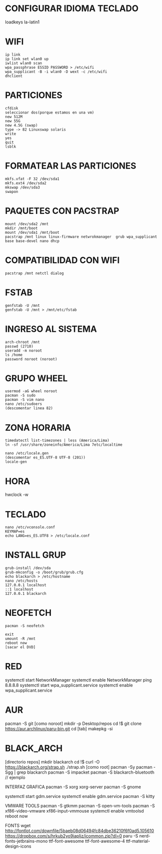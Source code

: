 # CONFIGURAR IDIOMA TECLADO
loadkeys la-latin1

# WIFI
```
ip link
ip link set wlan0 up
iwlist wlan0 scan
wpa_passphrase ESSID PASSWORD > /etc/wifi
wpa_supplicant -B -i wlan0 -D wext -c /etc/wifi
dhclient
```

# PARTICIONES
```
cfdisk
seleccionar dos(porque estamos en una vm)
new 512M
new 55G
new 4.5G (swap)
type -> 82 Linuxswap solaris
write
yes
quit
lsblk
```

# FORMATEAR LAS PARTICIONES
```
mkfs.vfat -F 32 /dev/sda1
mkfs.ext4 /dev/sda2
mkswap /dev/sda3
swapon
```

# PAQUETES CON PACSTRAP
```
mount /dev/sda2 /mnt
mkdir /mnt/boot
mount /dev/sda1 /mnt/boot
pacstrap /mnt linux linux-firmware netwrokmanager  grub wpa_supplicant base base-devel nano dhcp
```

# COMPATIBILIDAD CON WIFI
```
pacstrap /mnt netctl dialog
```

# FSTAB
```
genfstab -U /mnt
genfstab -U /mnt > /mnt/etc/fstab
```

# INGRESO AL SISTEMA
```
arch-chroot /mnt
passwd (2710)
useradd -m noroot
ls /home
password noroot (noroot)
```

# GRUPO WHEEL
```
usermod -aG wheel noroot
pacman -S sudo
pacman -S vim nano
nano /etc/sudoers
(descomentar linea 82)
```

# ZONA HORARIA
```
timedatectl list-timezones | less (America/Lima)
ln -sf /usr/share/zoneinfo/America/Lima 7etc/localtime
```

```
nano /etc/locale.gen
(descomentar es_ES.UTF-8 UTF-8 (201))
locale-gen
```

# HORA
hwclock -w

# TECLADO
```
nano /etc/vconsole.conf 
KEYMAP=es
echo LANG=es_ES.UTF8 > /etc/locale.conf
```

# INSTALL GRUP
```
grub-install /dev/sda
grub-mkconfig -o /boot/grub/grub.cfg
echo blackarch > /etc/hostname
nano /etc/hosts
127.0.0.1 localhost
::1	localhost
127.0.0.1 blackarch
```

# NEOFETCH
```
pacman -S neofetch

exit
umount -R /mnt
reboot now
[sacar el DVD]
```

# RED
systemctl start NetworkManager
systemctl enable NetworkManager
ping 8.8.8.8
systemctl start wpa_supplicant.service
systemctl enable wpa_supplicant.service

# AUR
pacman -S git
[como noroot]
mkdir -p Desktop/repos
cd !$
git clone https://aur.archlinux/paru-bin.git
cd [tab]
makepkg -si

# BLACK_ARCH
[directorio repos]
mkdir blackarch
cd !$
curl -O https://blackarch.org/strap.sh
./strap.sh [como root]
pacman -Sy
pacman -Sgg | grep blackarch
pacman -S impacket
pacman -S blackarch-bluetooth // ejemplo

INTERFAZ GRAFICA
pacman -S xorg xorg-server
pacman -S gnome

systemctl start gdm.service
systemctl enable gdm.service
pacman -S kitty

VMWARE TOOLS
pacman -S gtkmm
pacman -S open-vm-tools
pacman -S xf86-video-vmware xf86-input-vmmouse
systemctl enable vmtoolsd
reboot now

FONTS
wget http://fontlot.com/downfile/5baeb08d06494fc84dbe36210f6f0ad5.105610
https://dropbox.com/s/hrkub2yo9iapljz/icommon.zip?dl=0
paru -S nerd-fonts-jetbrains-mono ttf-font-awesome ttf-font-awesome-4 ttf-material-design-icons





